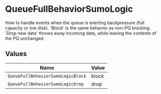 # QueueFullBehaviorSumoLogic

How to handle events when the queue is exerting backpressure (full capacity or low disk). 'Block' is the same behavior as non-PQ blocking. 'Drop new data' throws away incoming data, while leaving the contents of the PQ unchanged.


## Values

| Name                              | Value                             |
| --------------------------------- | --------------------------------- |
| `QueueFullBehaviorSumoLogicBlock` | block                             |
| `QueueFullBehaviorSumoLogicDrop`  | drop                              |